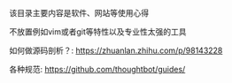 

该目录主要内容是软件、网站等使用心得

不放置例如vim或者git等特性以及专业性太强的工具

如何做源码剖析？: https://zhuanlan.zhihu.com/p/98143228

各种规范: https://github.com/thoughtbot/guides/